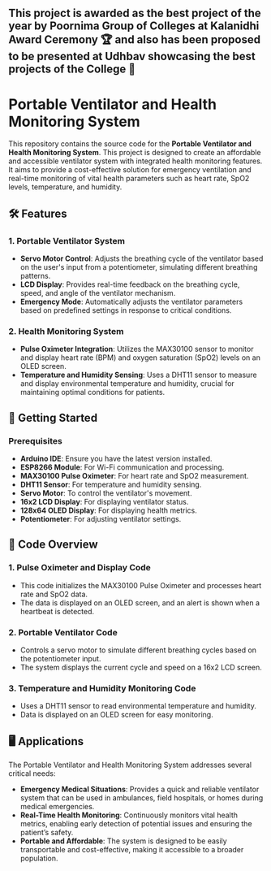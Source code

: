 ## This project is awarded as the best project of the year by Poornima Group of Colleges at Kalanidhi Award Ceremony 🏆 and also has been proposed to be presented at Udhbav showcasing the best projects of the College 🤖

# Portable Ventilator and Health Monitoring System

This repository contains the source code for the **Portable Ventilator and Health Monitoring System**. This project is designed to create an affordable and accessible ventilator system with integrated health monitoring features. It aims to provide a cost-effective solution for emergency ventilation and real-time monitoring of vital health parameters such as heart rate, SpO2 levels, temperature, and humidity.

## 🛠 Features

### 1. **Portable Ventilator System**
- **Servo Motor Control**: Adjusts the breathing cycle of the ventilator based on the user's input from a potentiometer, simulating different breathing patterns.
- **LCD Display**: Provides real-time feedback on the breathing cycle, speed, and angle of the ventilator mechanism.
- **Emergency Mode**: Automatically adjusts the ventilator parameters based on predefined settings in response to critical conditions.

### 2. **Health Monitoring System**
- **Pulse Oximeter Integration**: Utilizes the MAX30100 sensor to monitor and display heart rate (BPM) and oxygen saturation (SpO2) levels on an OLED screen.
- **Temperature and Humidity Sensing**: Uses a DHT11 sensor to measure and display environmental temperature and humidity, crucial for maintaining optimal conditions for patients.

## 🚀 Getting Started

### Prerequisites
- **Arduino IDE**: Ensure you have the latest version installed.
- **ESP8266 Module**: For Wi-Fi communication and processing.
- **MAX30100 Pulse Oximeter**: For heart rate and SpO2 measurement.
- **DHT11 Sensor**: For temperature and humidity sensing.
- **Servo Motor**: To control the ventilator's movement.
- **16x2 LCD Display**: For displaying ventilator status.
- **128x64 OLED Display**: For displaying health metrics.
- **Potentiometer**: For adjusting ventilator settings.
## 📄 Code Overview

### 1. **Pulse Oximeter and Display Code**
- This code initializes the MAX30100 Pulse Oximeter and processes heart rate and SpO2 data.
- The data is displayed on an OLED screen, and an alert is shown when a heartbeat is detected.

### 2. **Portable Ventilator Code**
- Controls a servo motor to simulate different breathing cycles based on the potentiometer input.
- The system displays the current cycle and speed on a 16x2 LCD screen.

### 3. **Temperature and Humidity Monitoring Code**
- Uses a DHT11 sensor to read environmental temperature and humidity.
- Data is displayed on an OLED screen for easy monitoring.

## 🖥️ Applications

The Portable Ventilator and Health Monitoring System addresses several critical needs:

- **Emergency Medical Situations**: Provides a quick and reliable ventilator system that can be used in ambulances, field hospitals, or homes during medical emergencies.
- **Real-Time Health Monitoring**: Continuously monitors vital health metrics, enabling early detection of potential issues and ensuring the patient’s safety.
- **Portable and Affordable**: The system is designed to be easily transportable and cost-effective, making it accessible to a broader population.
